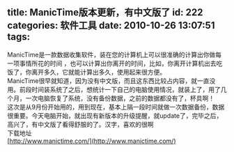 title: ManicTime版本更新，有中文版了
id: 222
categories: 软件工具
date: 2010-10-26 13:07:51
tags:
---

ManicTime是一款数据收集软件，装在您的计算机上可以很准确的计算出你做每一项事情所花的时间 ，也可以计算出你离开的时间，比如，你离开计算机出去吃饭了，你离开多久，它就能计算出多久，使用起来很方便。
</br>ManicTime很早就知道，因为没有中文版，而且这东西比较占内容，就一直没用。前段时间装系统了之后，想统计一下自己的电脑使用情况，就装上了，用了几个月，一次电脑恢复了系统，没有备份数据，之前的数据都没有了，杯具啊！
</br>这次是从9月份开始用的，用到现在，基本上隔一段时间就做一次数据备份，数据很重要。今天电脑开始，就出现有新版本的升级提醒，就update了，完毕之后，高兴了，有中文版了看得舒服的了。汉字，喜欢的很啊
</br>下载地址
</br>[http://www.manictime.com/](http://www.manictime.com/)
